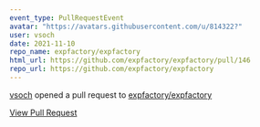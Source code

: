 ```yaml
---
event_type: PullRequestEvent
avatar: "https://avatars.githubusercontent.com/u/814322?"
user: vsoch
date: 2021-11-10
repo_name: expfactory/expfactory
html_url: https://github.com/expfactory/expfactory/pull/146
repo_url: https://github.com/expfactory/expfactory
---
```


<a href='https://github.com/vsoch' target='_blank'>vsoch</a> opened a pull request to <a href='https://github.com/expfactory/expfactory' target='_blank'>expfactory/expfactory</a>

<a href='https://github.com/expfactory/expfactory/pull/146' target='_blank'>View Pull Request</a>
